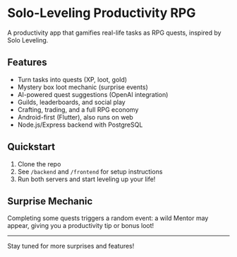 # Solo-Leveling Productivity RPG

A productivity app that gamifies real-life tasks as RPG quests, inspired by Solo Leveling.

## Features
- Turn tasks into quests (XP, loot, gold)
- Mystery box loot mechanic (surprise events)
- AI-powered quest suggestions (OpenAI integration)
- Guilds, leaderboards, and social play
- Crafting, trading, and a full RPG economy
- Android-first (Flutter), also runs on web
- Node.js/Express backend with PostgreSQL

## Quickstart
1. Clone the repo
2. See `/backend` and `/frontend` for setup instructions
3. Run both servers and start leveling up your life!

## Surprise Mechanic
Completing some quests triggers a random event: a wild Mentor may appear, giving you a productivity tip or bonus loot!

---

Stay tuned for more surprises and features!
